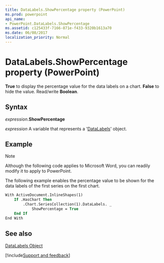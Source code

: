 ```yaml
---
title: DataLabels.ShowPercentage property (PowerPoint)
ms.prod: powerpoint
api_name:
- PowerPoint.DataLabels.ShowPercentage
ms.assetid: c125433f-7166-871e-f433-9320b1613a70
ms.date: 06/08/2017
localization_priority: Normal
---
```



# DataLabels.ShowPercentage property (PowerPoint)

 **True** to display the percentage value for the data labels on a chart. **False** to hide the value. Read/write **Boolean**.


## Syntax

_expression_.**ShowPercentage**

_expression_ A variable that represents a '[DataLabels](PowerPoint.DataLabels.md)' object.


## Example




> [!NOTE] 
> Although the following code applies to Microsoft Word, you can readily modify it to apply to PowerPoint.

The following example enables the percentage value to be shown for the data labels of the first series on the first chart.




```vb
With ActiveDocument.InlineShapes(1)
    If .HasChart Then
        .Chart.SeriesCollection(1).DataLabels. _
            ShowPercentage = True
    End If
End With
```


## See also


[DataLabels Object](PowerPoint.DataLabels.md)

[!include[Support and feedback](~/includes/feedback-boilerplate.md)]
